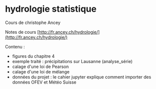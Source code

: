 # hydrologie statistique

Cours de christophe Ancey

Notes de cours [http://fr.ancey.ch/hydrologie/](http://fr.ancey.ch/hydrologie/)

Contenu : 
* figures du chapitre 4
* exemple traité : précipitations sur Lausanne (analyse_série)
* calage d'une loi de Pearson
* calage d'une loi de mélange
* données du projet : le cahier jupyter explique comment importer des données OFEV et Météo Suisse

